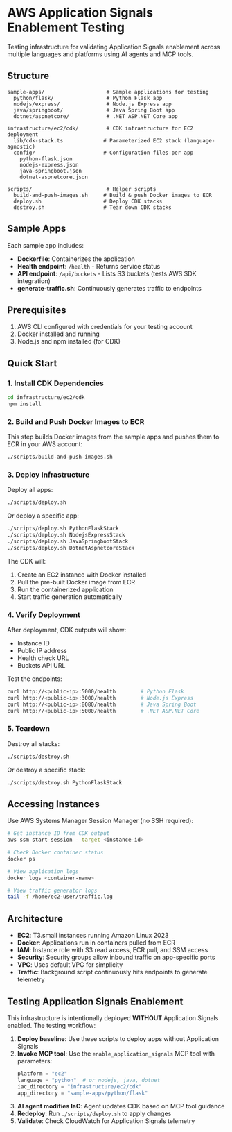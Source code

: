 # AWS Application Signals Enablement Testing

Testing infrastructure for validating Application Signals enablement across multiple languages and platforms using AI agents and MCP tools.

## Structure

```
sample-apps/                    # Sample applications for testing
  python/flask/                 # Python Flask app
  nodejs/express/               # Node.js Express app
  java/springboot/              # Java Spring Boot app
  dotnet/aspnetcore/            # .NET ASP.NET Core app

infrastructure/ec2/cdk/         # CDK infrastructure for EC2 deployment
  lib/cdk-stack.ts             # Parameterized EC2 stack (language-agnostic)
  config/                      # Configuration files per app
    python-flask.json
    nodejs-express.json
    java-springboot.json
    dotnet-aspnetcore.json

scripts/                        # Helper scripts
  build-and-push-images.sh     # Build & push Docker images to ECR
  deploy.sh                    # Deploy CDK stacks
  destroy.sh                   # Tear down CDK stacks
```

## Sample Apps

Each sample app includes:
- **Dockerfile**: Containerizes the application
- **Health endpoint**: `/health` - Returns service status
- **API endpoint**: `/api/buckets` - Lists S3 buckets (tests AWS SDK integration)
- **generate-traffic.sh**: Continuously generates traffic to endpoints

## Prerequisites

1. AWS CLI configured with credentials for your testing account
2. Docker installed and running
3. Node.js and npm installed (for CDK)

## Quick Start

### 1. Install CDK Dependencies

```bash
cd infrastructure/ec2/cdk
npm install
```

### 2. Build and Push Docker Images to ECR

This step builds Docker images from the sample apps and pushes them to ECR in your AWS account:

```bash
./scripts/build-and-push-images.sh
```

### 3. Deploy Infrastructure

Deploy all apps:
```bash
./scripts/deploy.sh
```

Or deploy a specific app:
```bash
./scripts/deploy.sh PythonFlaskStack
./scripts/deploy.sh NodejsExpressStack
./scripts/deploy.sh JavaSpringbootStack
./scripts/deploy.sh DotnetAspnetcoreStack
```

The CDK will:
1. Create an EC2 instance with Docker installed
2. Pull the pre-built Docker image from ECR
3. Run the containerized application
4. Start traffic generation automatically

### 4. Verify Deployment

After deployment, CDK outputs will show:
- Instance ID
- Public IP address
- Health check URL
- Buckets API URL

Test the endpoints:
```bash
curl http://<public-ip>:5000/health        # Python Flask
curl http://<public-ip>:3000/health        # Node.js Express
curl http://<public-ip>:8080/health        # Java Spring Boot
curl http://<public-ip>:5000/health        # .NET ASP.NET Core
```

### 5. Teardown

Destroy all stacks:
```bash
./scripts/destroy.sh
```

Or destroy a specific stack:
```bash
./scripts/destroy.sh PythonFlaskStack
```

## Accessing Instances

Use AWS Systems Manager Session Manager (no SSH required):

```bash
# Get instance ID from CDK output
aws ssm start-session --target <instance-id>

# Check Docker container status
docker ps

# View application logs
docker logs <container-name>

# View traffic generator logs
tail -f /home/ec2-user/traffic.log
```

## Architecture

- **EC2**: T3.small instances running Amazon Linux 2023
- **Docker**: Applications run in containers pulled from ECR
- **IAM**: Instance role with S3 read access, ECR pull, and SSM access
- **Security**: Security groups allow inbound traffic on app-specific ports
- **VPC**: Uses default VPC for simplicity
- **Traffic**: Background script continuously hits endpoints to generate telemetry

## Testing Application Signals Enablement

This infrastructure is intentionally deployed **WITHOUT** Application Signals enabled. The testing workflow:

1. **Deploy baseline**: Use these scripts to deploy apps without Application Signals
2. **Invoke MCP tool**: Use the `enable_application_signals` MCP tool with parameters:
   ```python
   platform = "ec2"
   language = "python"  # or nodejs, java, dotnet
   iac_directory = "infrastructure/ec2/cdk"
   app_directory = "sample-apps/python/flask"
   ```
3. **AI agent modifies IaC**: Agent updates CDK based on MCP tool guidance
4. **Redeploy**: Run `./scripts/deploy.sh` to apply changes
5. **Validate**: Check CloudWatch for Application Signals telemetry
